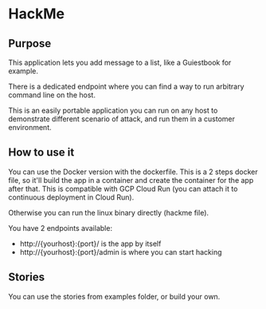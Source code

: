 # HackMe

## Purpose

This application lets you add message to a list, like a Guiestbook for example.

There is a dedicated endpoint where you can find a way to run arbitrary command line on the host.

This is an easily portable application you can run on any host to demonstrate different scenario of attack, and run them in a customer environment.

## How to use it

You can use the Docker version with the dockerfile. This is a 2 steps docker file, so it'll build the app in a container and create the container for the app after that. This is compatible with GCP Cloud Run (you can attach it to continuous deployment in Cloud Run).

Otherwise you can run the linux binary directly (hackme file).

You have 2 endpoints available: 
* http://{yourhost}:{port}/ is the app by itself
* http://{yourhost}:{port}/admin is where you can start hacking

## Stories

You can use the stories from examples folder, or build your own.
